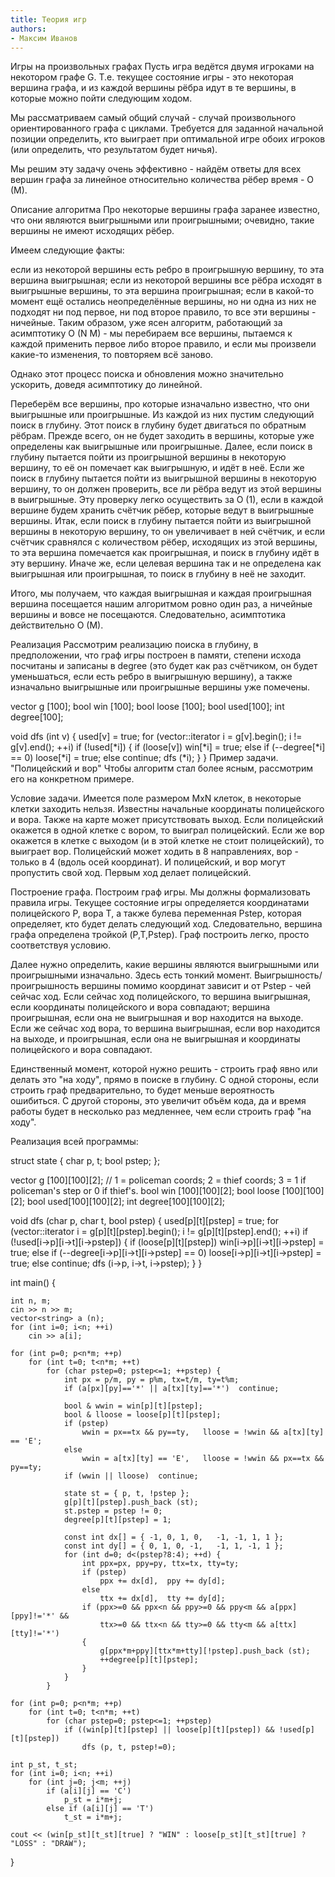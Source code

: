```yaml
---
title: Теория игр
authors:
- Максим Иванов
---
```


Игры на произвольных графах
Пусть игра ведётся двумя игроками на некотором графе G. Т.е. текущее состояние игры - это некоторая вершина графа, и из каждой вершины рёбра идут в те вершины, в которые можно пойти следующим ходом.

Мы рассматриваем самый общий случай - случай произвольного ориентированного графа с циклами. Требуется для заданной начальной позиции определить, кто выиграет при оптимальной игре обоих игроков (или определить, что результатом будет ничья).

Мы решим эту задачу очень эффективно - найдём ответы для всех вершин графа за линейное относительно количества рёбер время - O (M).

Описание алгоритма
Про некоторые вершины графа заранее известно, что они являются выигрышными или проигрышными; очевидно, такие вершины не имеют исходящих рёбер.

Имеем следующие факты:

если из некоторой вершины есть ребро в проигрышную вершину, то эта вершина выигрышная;
если из некоторой вершины все рёбра исходят в выигрышные вершины, то эта вершина проигрышная;
если в какой-то момент ещё остались неопределённые вершины, но ни одна из них не подходят ни под первое, ни под второе правило, то все эти вершины - ничейные.
Таким образом, уже ясен алгоритм, работающий за асимптотику O (N M) - мы перебираем все вершины, пытаемся к каждой применить первое либо второе правило, и если мы произвели какие-то изменения, то повторяем всё заново.

Однако этот процесс поиска и обновления можно значительно ускорить, доведя асимптотику до линейной.

Переберём все вершины, про которые изначально известно, что они выигрышные или проигрышные. Из каждой из них пустим следующий поиск в глубину. Этот поиск в глубину будет двигаться по обратным рёбрам. Прежде всего, он не будет заходить в вершины, которые уже определены как выигрышные или проигрышные. Далее, если поиск в глубину пытается пойти из проигрышной вершины в некоторую вершину, то её он помечает как выигрышную, и идёт в неё. Если же поиск в глубину пытается пойти из выигрышной вершины в некоторую вершину, то он должен проверить, все ли рёбра ведут из этой вершины в выигрышные. Эту проверку легко осуществить за O (1), если в каждой вершине будем хранить счётчик рёбер, которые ведут в выигрышные вершины. Итак, если поиск в глубину пытается пойти из выигрышной вершины в некоторую вершину, то он увеличивает в ней счётчик, и если счётчик сравнялся с количеством рёбер, исходящих из этой вершины, то эта вершина помечается как проигрышная, и поиск в глубину идёт в эту вершину. Иначе же, если целевая вершина так и не определена как выигрышная или проигрышная, то поиск в глубину в неё не заходит.

Итого, мы получаем, что каждая выигрышная и каждая проигрышная вершина посещается нашим алгоритмом ровно один раз, а ничейные вершины и вовсе не посещаются. Следовательно, асимптотика действительно O (M).

Реализация
Рассмотрим реализацию поиска в глубину, в предположении, что граф игры построен в памяти, степени исхода посчитаны и записаны в degree (это будет как раз счётчиком, он будет уменьшаться, если есть ребро в выигрышную вершину), а также изначально выигрышные или проигрышные вершины уже помечены.

vector<int> g [100];
bool win [100];
bool loose [100];
bool used[100];
int degree[100];

void dfs (int v) {
	used[v] = true;
	for (vector<int>::iterator i = g[v].begin(); i != g[v].end(); ++i)
		if (!used[*i]) {
			if (loose[v])
				win[*i] = true;
			else if (--degree[*i] == 0)
				loose[*i] = true;
			else
				continue;
			dfs (*i);
		}
}
Пример задачи. "Полицейский и вор"
Чтобы алгоритм стал более ясным, рассмотрим его на конкретном примере.

Условие задачи. Имеется поле размером MxN клеток, в некоторые клетки заходить нельзя. Известны начальные координаты полицейского и вора. Также на карте может присутствовать выход. Если полицейский окажется в одной клетке с вором, то выиграл полицейский. Если же вор окажется в клетке с выходом (и в этой клетке не стоит полицейский), то выиграет вор. Полицейский может ходить в 8 направлениях, вор - только в 4 (вдоль осей координат). И полицейский, и вор могут пропустить свой ход. Первым ход делает полицейский.

Построение графа. Построим граф игры. Мы должны формализовать правила игры. Текущее состояние игры определяется координатами полицейского P, вора T, а также булева переменная Pstep, которая определяет, кто будет делать следующий ход. Следовательно, вершина графа определена тройкой (P,T,Pstep). Граф построить легко, просто соответствуя условию.

Далее нужно определить, какие вершины являются выигрышными или проигрышными изначально. Здесь есть тонкий момент. Выигрышность/проигрышность вершины помимо координат зависит и от Pstep - чей сейчас ход. Если сейчас ход полицейского, то вершина выигрышная, если координаты полицейского и вора совпадают; вершина проигрышная, если она не выигрышная и вор находится на выходе. Если же сейчас ход вора, то вершина выигрышная, если вор находится на выходе, и проигрышная, если она не выигрышная и координаты полицейского и вора совпадают.

Единственный момент, которой нужно решить - строить граф явно или делать это "на ходу", прямо в поиске в глубину. С одной стороны, если строить граф предварительно, то будет меньше вероятность ошибиться. С другой стороны, это увеличит объём кода, да и время работы будет в несколько раз медленнее, чем если строить граф "на ходу".

Реализация всей программы:

struct state {
	char p, t;
	bool pstep;
};

vector<state> g [100][100][2];
// 1 = policeman coords; 2 = thief coords; 3 = 1 if policeman's step or 0 if thief's.
bool win [100][100][2];
bool loose [100][100][2];
bool used[100][100][2];
int degree[100][100][2];

void dfs (char p, char t, bool pstep) {
	used[p][t][pstep] = true;
	for (vector<state>::iterator i = g[p][t][pstep].begin(); i != g[p][t][pstep].end(); ++i)
		if (!used[i->p][i->t][i->pstep]) {
			if (loose[p][t][pstep])
				win[i->p][i->t][i->pstep] = true;
			else if (--degree[i->p][i->t][i->pstep] == 0)
				loose[i->p][i->t][i->pstep] = true;
			else
				continue;
			dfs (i->p, i->t, i->pstep);
		}
}


int main() {

	int n, m;
	cin >> n >> m;
	vector<string> a (n);
	for (int i=0; i<n; ++i)
		cin >> a[i];

	for (int p=0; p<n*m; ++p)
		for (int t=0; t<n*m; ++t)
			for (char pstep=0; pstep<=1; ++pstep) {
				int px = p/m, py = p%m, tx=t/m, ty=t%m;
				if (a[px][py]=='*' || a[tx][ty]=='*')  continue;
				
				bool & wwin = win[p][t][pstep];
				bool & lloose = loose[p][t][pstep];
				if (pstep)
					wwin = px==tx && py==ty,   lloose = !wwin && a[tx][ty] == 'E';
				else
					wwin = a[tx][ty] == 'E',   lloose = !wwin && px==tx && py==ty;
				if (wwin || lloose)  continue;

				state st = { p, t, !pstep };
				g[p][t][pstep].push_back (st);
				st.pstep = pstep != 0;
				degree[p][t][pstep] = 1;
				
				const int dx[] = { -1, 0, 1, 0,   -1, -1, 1, 1 };
				const int dy[] = { 0, 1, 0, -1,   -1, 1, -1, 1 };
				for (int d=0; d<(pstep?8:4); ++d) {
					int ppx=px, ppy=py, ttx=tx, tty=ty;
					if (pstep)
						ppx += dx[d],  ppy += dy[d];
					else
						ttx += dx[d],  tty += dy[d];
					if (ppx>=0 && ppx<n && ppy>=0 && ppy<m && a[ppx][ppy]!='*' &&
						ttx>=0 && ttx<n && tty>=0 && tty<m && a[ttx][tty]!='*')
					{
						g[ppx*m+ppy][ttx*m+tty][!pstep].push_back (st);
						++degree[p][t][pstep];
					}
				}
			}

	for (int p=0; p<n*m; ++p)
		for (int t=0; t<n*m; ++t)
			for (char pstep=0; pstep<=1; ++pstep)
				if ((win[p][t][pstep] || loose[p][t][pstep]) && !used[p][t][pstep])
					dfs (p, t, pstep!=0);

	int p_st, t_st;
	for (int i=0; i<n; ++i)
		for (int j=0; j<m; ++j)
			if (a[i][j] == 'C')
				p_st = i*m+j;
			else if (a[i][j] == 'T')
				t_st = i*m+j;

	cout << (win[p_st][t_st][true] ? "WIN" : loose[p_st][t_st][true] ? "LOSS" : "DRAW");

}